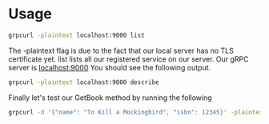 # Usage

```sh
grpcurl -plaintext localhost:9000 list
```

The -plaintext flag is due to the fact that our local server has no TLS certificate yet. list lists all our registered service on our server. Our gRPC server is [localhost:9000](http://localhost:9000) You should see the following output.

```sh
grpcurl -plaintext localhost:9000 describe
```

Finally let's test our GetBook method by running the following

```sh
grpcurl -d '{"name": "To Kill a Mockingbird", "isbn": 12345}' -plaintext localhost:9000 book.BookService/GetBook
```

